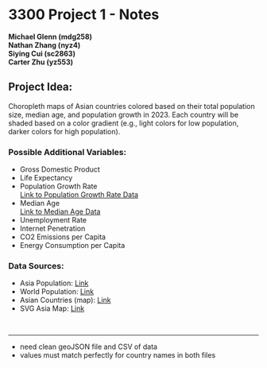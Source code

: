 # 3300 Project 1 - Notes

**Michael Glenn (mdg258)**  
**Nathan Zhang (nyz4)**  
**Siying Cui (sc2863)**  
**Carter Zhu (yz553)**

## Project Idea:
Choropleth maps of Asian countries colored based on their total population size, median age, and population growth in 2023. Each country will be shaded based on a color gradient (e.g., light colors for low population, darker colors for high population).

### Possible Additional Variables:
- Gross Domestic Product
- Life Expectancy
- Population Growth Rate  
  [Link to Population Growth Rate Data](https://data.worldbank.org/indicator/SP.POP.GROW?locations=Z4-AS)
- Median Age  
  [Link to Median Age Data](https://www.statista.com/statistics/590942/median-age-of-the-population-in-south-east-asia/)
- Unemployment Rate
- Internet Penetration
- CO2 Emissions per Capita
- Energy Consumption per Capita

### Data Sources:
- Asia Population: [Link](https://www.worldometers.info/world-population/asia-population/#google_vignette)
- World Population: [Link](https://data.worldbank.org/indicator/SP.POP.TOTL)
- Asian Countries (map): [Link](https://en.wikipedia.org/wiki/List_of_Asian_countries_by_population)
- SVG Asia Map: [Link](https://vemaps.com/asia-continent)

</br>

---

- need clean geoJSON file and CSV of data
- values must match perfectly for country names in both files
